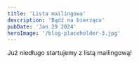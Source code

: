 ```yaml
---
title: 'Lista mailingowa'
description: 'Bądź na bierząco'
pubDate: 'Jan 29 2024'
heroImage: '/blog-placeholder-3.jpg'
---
```


Już niedługo startujemy z listą mailingową!